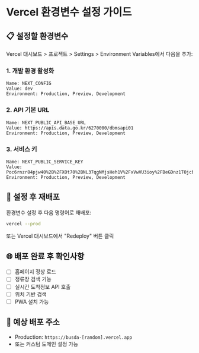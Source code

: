 # Vercel 환경변수 설정 가이드

## 📋 설정할 환경변수

Vercel 대시보드 > 프로젝트 > Settings > Environment Variables에서 다음을 추가:

### 1. 개발 환경 활성화
```
Name: NEXT_CONFIG
Value: dev
Environment: Production, Preview, Development
```

### 2. API 기본 URL
```
Name: NEXT_PUBLIC_API_BASE_URL  
Value: https://apis.data.go.kr/6270000/dbmsapi01
Environment: Production, Preview, Development
```

### 3. 서비스 키
```
Name: NEXT_PUBLIC_SERVICE_KEY
Value: Poc6rnzr84pjw40%2B%2FXOt70%2BNL37qgNMjsHeh1V%2FxVwVU3ioy%2FBeGDnz1TOjcbwCDnnGPT4Sbn%2FGVsshKDZ8F0Q%3D%3D
Environment: Production, Preview, Development
```

## 🔧 설정 후 재배포

환경변수 설정 후 다음 명령어로 재배포:

```bash
vercel --prod
```

또는 Vercel 대시보드에서 "Redeploy" 버튼 클릭

## 🌐 배포 완료 후 확인사항

- [ ] 홈페이지 정상 로드
- [ ] 정류장 검색 기능
- [ ] 실시간 도착정보 API 호출
- [ ] 위치 기반 검색
- [ ] PWA 설치 가능

## 🎯 예상 배포 주소

- Production: `https://busda-[random].vercel.app`
- 또는 커스텀 도메인 설정 가능 